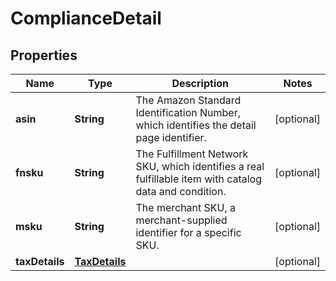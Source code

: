 
# ComplianceDetail

## Properties
Name | Type | Description | Notes
------------ | ------------- | ------------- | -------------
**asin** | **String** | The Amazon Standard Identification Number, which identifies the detail page identifier. |  [optional]
**fnsku** | **String** | The Fulfillment Network SKU, which identifies a real fulfillable item with catalog data and condition. |  [optional]
**msku** | **String** | The merchant SKU, a merchant-supplied identifier for a specific SKU. |  [optional]
**taxDetails** | [**TaxDetails**](TaxDetails.md) |  |  [optional]



